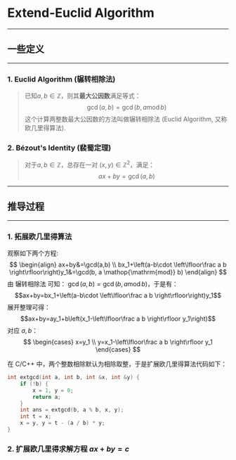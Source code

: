 # Extend-Euclid Algorithm

---

## 一些定义

---

### 1. Euclid Algorithm (辗转相除法)

> 已知$a,b\in \mathbb Z$，则其**最大公因数**满足等式：
> $$\gcd(a,b)=\gcd(b,a \mathop{\mathrm{mod}} b)$$
> 这个计算两整数最大公因数的方法叫做辗转相除法 (Euclid Algorithm, 又称欧几里得算法).

### 2. Bézout's Identity (裴蜀定理)

> 对于$a,b \in \mathbb Z$，总存在一对 $(x,y)\in \mathbb Z^2$，满足：
> $$ax+by=\gcd(a,b)$$

---

## 推导过程

---

### 1. 拓展欧几里得算法
观察如下两个方程:
$$
\begin{align}
ax+by&=\gcd(a,b) \\
bx_1+\left(a-b\cdot \left\lfloor\frac a b \right\rfloor\right)y_1&=\gcd(b, a \mathop{\mathrm{mod}} b)
\end{align}
$$
由 辗转相除法 可知： $\gcd(a,b)=\gcd(b,a \mathop{\mathrm{mod}} b)$，于是有：
$$ax+by=bx_1+\left(a-b\cdot \left\lfloor\frac a b \right\rfloor\right)y_1$$
展开整理可得：
$$ax+by=ay_1+b\left(x_1-\left\lfloor\frac a b \right\rfloor y_1\right)$$
对应 $a, b$：
$$
\begin{cases}
    x=y_1 \\
    y=x_1-\left\lfloor\frac a b \right\rfloor y_1
\end{cases}
$$

在 C/C++ 中，两个整数相除默认为相除取整，于是扩展欧几里得算法代码如下：

```c++
int extgcd(int a, int b, int &x, int &y) {
    if (!b) {
        x = 1, y = 0;
        return a;
    }
    int ans = extgcd(b, a % b, x, y);
    int t = x;
    x = y, y = t - (a / b) * y;
}
```
### 2. 扩展欧几里得求解方程 $ax+by=c$
